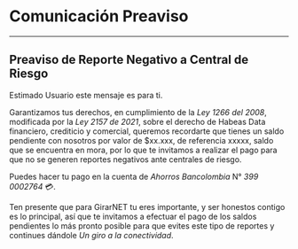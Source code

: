 # Comunicación Preaviso
---


## Preaviso de Reporte Negativo a Central de Riesgo


Estimado Usuario este mensaje es para ti.

Garantizamos tus derechos, en cumplimiento de la *Ley 1266 del 2008*, modificada por la *Ley 2157 de 2021*, sobre el derecho de Habeas Data financiero, crediticio y comercial, queremos recordarte que tienes un saldo pendiente con nosotros por valor de $xx.xxx, de referencia xxxxx, saldo que se encuentra en mora, por lo que te invitamos a realizar el pago para que no se generen reportes negativos ante centrales de riesgo.

Puedes hacer tu pago en la cuenta de *Ahorros* *Bancolombia* N° *399 0002764* 💳.

Ten presente que para GirarNET tu eres importante, y ser honestos contigo es lo principal, así que te invitamos a efectuar el pago de los saldos pendientes lo más pronto posible para que evites este tipo de reportes y continues dándole *_Un giro a la conectividad_*.

